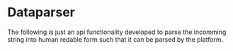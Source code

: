 # Dataparser
 The following is just an api functionality developed to parse the incomming string into human redable form such that it can be parsed by the platform.
